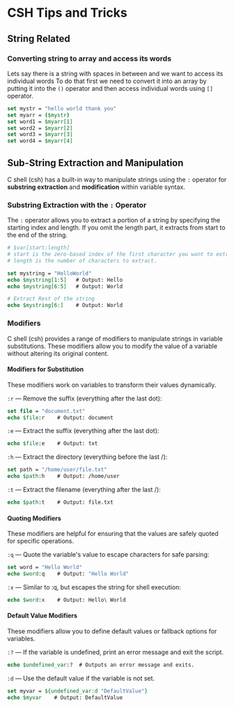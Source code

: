 # CSH Tips and Tricks

## String Related

### Converting string to array and access its words
Lets say there is a string with spaces in between and we want to access its individual words
To do that first we need to convert it into an array by putting it into the `()` operator and then access individual words using `[]` operator.

```csh
set mystr = "hello world thank you"
set myarr = ($mystr)
set word1 = $myarr[1]
set word2 = $myarr[2]
set word3 = $myarr[3]
set word4 = $myarr[4]
```

## Sub-String Extraction and Manipulation

C shell (csh) has a built-in way to manipulate strings using the `:` operator for **substring extraction** and **modification** within variable syntax.

### Substring Extraction with the `:` Operator
The `:` operator allows you to extract a portion of a string by specifying the starting index and length.
If you omit the length part, it extracts from start to the end of the string.

```csh
# $var[start:length]
# start is the zero-based index of the first character you want to extract.
# length is the number of characters to extract.

set mystring = "HelloWorld"
echo $mystring[1:5]   # Output: Hello
echo $mystring[6:5]   # Output: World

# Extract Rest of the string
echo $mystring[6:]    # Output: World
```

### Modifiers
C shell (csh) provides a range of modifiers to manipulate strings in variable substitutions. These modifiers allow you to modify the value of a variable without altering its original content.

#### Modifiers for Substitution
These modifiers work on variables to transform their values dynamically.

`:r` — Remove the suffix (everything after the last dot):
```csh
set file = "document.txt"
echo $file:r    # Output: document
```

`:e` — Extract the suffix (everything after the last dot):
```csh
echo $file:e    # Output: txt
```

`:h` — Extract the directory (everything before the last /):
```csh
set path = "/home/user/file.txt"
echo $path:h    # Output: /home/user
```

`:t` — Extract the filename (everything after the last /):
```csh
echo $path:t    # Output: file.txt
```

#### Quoting Modifiers
These modifiers are helpful for ensuring that the values are safely quoted for specific operations.

`:q` — Quote the variable's value to escape characters for safe parsing:
```csh
set word = "Hello World"
echo $word:q    # Output: "Hello World"
```

`:x` — Similar to :q, but escapes the string for shell execution:
```csh
echo $word:x    # Output: Hello\ World
```

#### Default Value Modifiers
These modifiers allow you to define default values or fallback options for variables.

`:?` — If the variable is undefined, print an error message and exit the script.
```csh
echo $undefined_var:?  # Outputs an error message and exits.
```

`:d` — Use the default value if the variable is not set.
```csh
set myvar = ${undefined_var:d "DefaultValue"}
echo $myvar    # Output: DefaultValue
```
